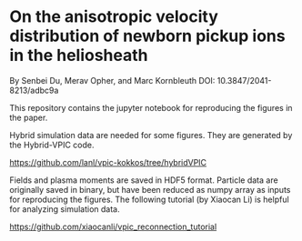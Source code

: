 # On the anisotropic velocity distribution of newborn pickup ions in the heliosheath
By Senbei Du, Merav Opher, and Marc Kornbleuth
DOI: 10.3847/2041-8213/adbc9a

This repository contains the jupyter notebook for reproducing the figures in the paper.

Hybrid simulation data are needed for some figures. They are generated by the Hybrid-VPIC code.

https://github.com/lanl/vpic-kokkos/tree/hybridVPIC

Fields and plasma moments are saved in HDF5 format. Particle data are originally saved in binary, but have been reduced as numpy array as inputs for reproducing the figures. The following tutorial (by Xiaocan Li) is helpful for analyzing simulation data.

https://github.com/xiaocanli/vpic_reconnection_tutorial
